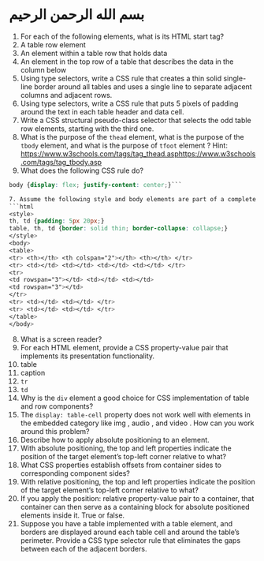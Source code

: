 # بسم الله الرحمن الرحيم

1. For each of the following elements, what is its HTML start tag?
  1. A table row element
  2. An element within a table row that holds data
  3. An element in the top row of a table that describes the data in the column below
2. Using type selectors, write a CSS rule that creates a thin solid single-line border around all tables and uses a single line to separate adjacent columns and adjacent rows.
3. Using type selectors, write a CSS rule that puts 5 pixels of padding around the text in each table header and data cell.
4. Write a CSS structural pseudo-class selector that selects the odd table row elements, starting with the third one.
5. What is the purpose of the `thead` element, what is the purpose of the `tbody` element, and what is the purpose of `tfoot` element ? Hint: <https://www.w3schools.com/tags/tag_thead.asp><https://www.w3schools.com/tags/tag_tbody.asp>
6. What does the following CSS rule do?
```css
body {display: flex; justify-content: center;}```

7. Assume the following style and body elements are part of a complete html5 document. Provide a sketch that shows what the code displays.
```html
<style>
th, td {padding: 5px 20px;}
table, th, td {border: solid thin; border-collapse: collapse;}
</style>
<body>
<table>
<tr> <th></th> <th colspan="2"></th> <th></th> </tr>
<tr> <td></td> <td></td> <td></td> <td></td> </tr>
<tr>
<td rowspan="3"></td> <td></td> <td></td>
<td rowspan="3"></td>
</tr>
<tr> <td></td> <td></td> </tr>
<tr> <td></td> <td></td> </tr>
</table>
</body>
```

8. What is a screen reader?
9. For each HTML element, provide a CSS property-value pair that implements its presentation functionality.
  1. table
  2. caption
  3. `tr`
  4. `td`
10. Why is the `div` element a good choice for CSS implementation of table and row components?
11. The `display: table-cell` property does not work well with elements in the embedded category like img , audio , and video . How can you work around this problem?
12. Describe how to apply absolute positioning to an element.
13. With absolute positioning, the top and left properties indicate the position of the target element’s top-left corner relative to what?
14. What CSS properties establish offsets from container sides to corresponding component sides?
15. With relative positioning, the top and left properties indicate the position of the target element’s top-left corner relative to what?
16. If you apply the position: relative property-value pair to a container, that container can then serve as a containing block for absolute positioned elements inside it. True or false.
17. Suppose you have a table implemented with a table element, and borders are displayed around each table cell and around the table’s perimeter. Provide a CSS type selector rule that eliminates the gaps between each of the adjacent borders.